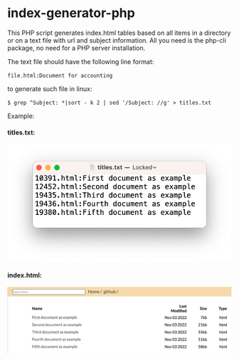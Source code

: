 # index-generator-php

This PHP script generates index.html tables based on all items in a directory or on a text file with url and subject information.
All you need is the php-cli package, no need for a PHP server installation.

The text file should have the following line format:

    file.html:Document for accounting
    
to generate such file in linux:

    $ grep ^Subject: *|sort - k 2 | sed '/Subject: //g' > titles.txt

Example:

#### titles.txt:

![titles.txt](https://github.com/wilbert-vb/index_generator-py/blob/main/images/titles-txt.png "titles.txt")

#### index.html:

![index.html](https://github.com/wilbert-vb/index_generator-py/blob/main/images/index-html.png "index.html")
